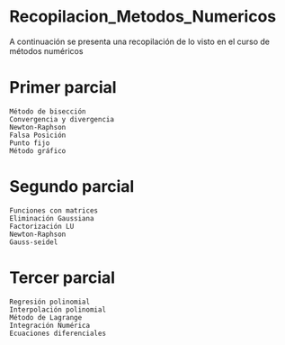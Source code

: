 # Recopilacion_Metodos_Numericos
   A continuación se presenta una recopilación de lo visto en el curso de métodos numéricos

# Primer parcial
    Método de bisección 
    Convergencia y divergencia
    Newton-Raphson
    Falsa Posición
    Punto fijo
    Método gráfico

# Segundo parcial
    Funciones con matrices
    Eliminación Gaussiana
    Factorización LU
    Newton-Raphson
    Gauss-seidel

# Tercer parcial
    Regresión polinomial
    Interpolación polinomial
    Método de Lagrange
    Integración Numérica
    Ecuaciones diferenciales
